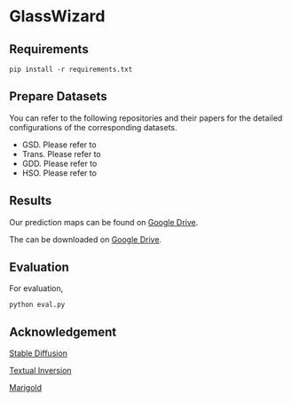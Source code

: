 # GlassWizard

## Requirements
```shell
pip install -r requirements.txt
```

## Prepare Datasets

You can refer to the following repositories and their papers for the detailed configurations of the corresponding datasets.
- GSD. Please refer to 
- Trans. Please refer to 
- GDD. Please refer to 
- HSO. Please refer to 


## Results

Our prediction maps can be found on [Google Drive](https://drive.google.com/file/d/1PtYWrFRD9qlUk4BhvoWHmvJ20YuLye58/view?usp=sharing). 

The can be downloaded on [Google Drive]().

## Evaluation

For evaluation, 
```shell
python eval.py
```

## Acknowledgement
[Stable Diffusion](https://huggingface.co/stabilityai/stable-diffusion-2)

[Textual Inversion](https://github.com/rinongal/textual_inversion)

[Marigold](https://github.com/prs-eth/Marigold)
